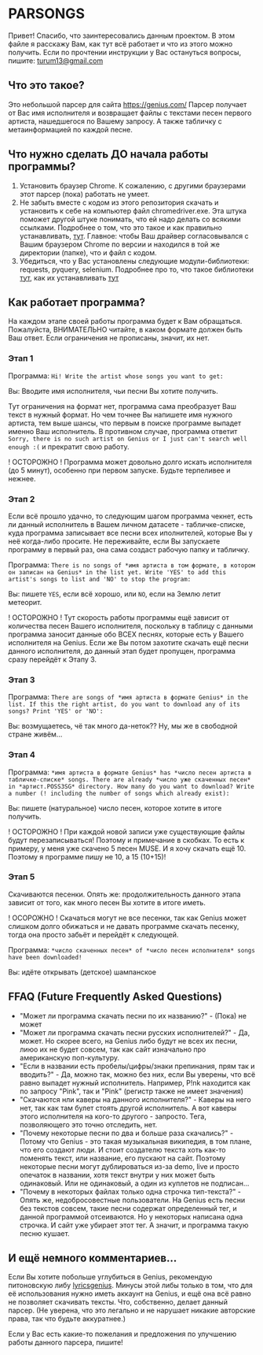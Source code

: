 # PARSONGS

Привет! Спасибо, что заинтересовались данным проектом. В этом файле я расскажу Вам, как тут всё работает и что из этого можно получить. Если по прочтении инструкции у Вас остануться вопросы, пишите: turum13@gmail.com


## Что это такое?
Это небольшой парсер для сайта https://genius.com/
Парсер получает от Вас имя исполнителя и возвращает файлы с текстами песен первого артиста, нашедшегося по Вашему запросу. А также табличку с метаинформацией по каждой песне.


## Что нужно сделать ДО начала работы программы?
1. Установить браузер Chrome. К сожалению, с другими браузерами этот парсер (пока) работать не умеет. 
2. Не забыть вместе с кодом из этого репозитория скачать и установить к себе на компьютер файл chromedriver.exe. Эта штука поможет другой штуке понимать, что ей надо делать со всякими ссылками. Подробнее о том, что это такое и как правильно устанавливать, [тут](https://selenium-python.com/install-chromedriver-chrome). Главное: чтобы Ваш драйвер согласовывался с Вашим браузером Chrome по версии и находился в той же директории (папке), что и файл с кодом.
3. Убедиться, что у Вас установлены следующие модули-библиотеки: requests, pyquery, selenium. Подробнее про то, что такое библиотеки [тут](https://www.youtube.com/watch?v=V3-3xjtMB48), как их устанавливать [тут](https://skillbox.ru/media/code/kak_ustanovit_biblioteku_v_python/)



## Как работает программа?
На каждом этапе своей работы программа будет к Вам обращаться. Пожалуйста, ВНИМАТЕЛЬНО читайте, в каком формате должен быть Ваш ответ. Если ограничения не прописаны, значит, их нет.


### Этап 1
Программа: `Hi! Write the artist whose songs you want to get: `

Вы: Вводите имя исполнителя, чьи песни Вы хотите получить. 

Тут ограничения на формат нет, программа сама преобразует Ваш текст в нужный формат. Но чем точнее Вы напишете имя нужного артиста, тем выше шансы, что первым в поиске программе выпадет именно Ваш исполнитель. В противном случае, программа ответит `Sorry, there is no such artist on Genius or I just can't search well enough :(` и прекратит свою работу.

! ОСТОРОЖНО ! Программа может довольно долго искать исполнителя (до 5 минут), особенно при первом запуске. Будьте терпеливее и нежнее.


### Этап 2
Если всё прошло удачно, то следующим шагом программа чекнет, есть ли данный исполнитель в Вашем личном датасете - табличке-списке, куда программа записывает все песни всех иполнителей, которые Вы у неё когда-либо просите. Не переживайте, если Вы запускаете программу в первый раз, она сама создаст рабочую папку и табличку.

Программа: `There is no songs of *имя артиста в том формате, в котором он записан на Genius* in the list yet. Write 'YES' to add this artist's songs to list and 'NO' to stop the program: `

Вы: пишете `YES`, если всё хорошо, или `NO`, если на Землю летит метеорит. 

! ОСТОРОЖНО ! Тут скорость работы программы ещё зависит от количества песен Вашего исполнителя, поскольку в таблицу с данными программа заносит данные обо ВСЕХ песнях, которые есть у Вашего исполнителя на Genius. Если же Вы потом захотите скачать ещё песни данного исполнителя, до данный этап будет пропущен, программа сразу перейдёт к Этапу 3.


### Этап 3
Программа: `There are songs of *имя артиста в формате Genius* in the list. If this the right artist, do you want to download any of its songs? Print 'YES' or 'NO': `

Вы: возмущаетесь, чё так много да-неток?? Ну, мы же в свободной стране живём...

### Этап 4
Программа: `*имя артиста в формате Genius* has *число песен артиста в табличке-списке* songs. There are already *число уже скаченных песен* in *артист.POSS3SG* directory. How many do you want to download? Write a number (! including the number of songs which already exist): `

Вы: пишете (натуральное) число песен, которое хотите в итоге получить.

! ОСТОРОЖНО ! При каждой новой записи уже существующие файлы будут перезаписываться! Поэтому и примечание в скобках. То есть к примеру, у меня уже скачено 5 песен MUSE. И я хочу скачать ещё 10. Поэтому я программе пишу не 10, а 15 (10+15)!

### Этап 5
Скачиваются песенки. Опять же: продолжительность данного этапа зависит от того, как много песен Вы хотите в итоге иметь. 

! ОСОРОЖНО ! Скачаться могут не все песенки, так как Genius может слишком долго обижаться и не давать программе скачать песенку, тогда она просто забьёт и перейдёт к следующей.

Программа: `*число скаченных песен* of *число песен исполнителя* songs have been downloaded!`

Вы: идёте открывать (детское) шампанское



## FFAQ (Future Frequently Asked Questions)
- "Может ли программа скачать песни по их названию?" - (Пока) не может
- "Может ли программа скачать песни русских исполнителей?" - Да, может. Но скорее всего, на Genius либо будут не всех их песни, лиюо их не будет совсем, так как сайт изначально про американскую поп-культуру. 
- "Если в названии есть пробелы/цифры/знаки препинания, прям так и вводить?" - Да, можно так, можно без них, если Вы уверены, что всё равно выпадет нужный исполнитель. Например, P!nk находится как по запросу "Pink", так и "Pink" (регистр также не имеет значения)
- "Скачаются нли каверы на данного исполнителя?" - Каверы на него нет, так как там булет стоять другой исполнитель. А вот каверы этого исполнителя на кого-то другого - запросто. Тега, позволяющего это точно отследить, нет.
- "Почему некоторые песни по два и больше раза скачались?" - Потому что Genius - это такая музыкальная википедия, в том плане, что его создают люди. И стоит создателю текста хоть как-то поменять текст, или название, его пускают на сайт. Поэтому некоторые песни могут дублироваться из-за demo, live и просто опечаток в названии, хотя текст внутри у них может быть одинаковый. Или не одинаковый, а один из куплетов не подписан...
- "Почему в некоторых файлах только одна строчка тип-текста?" - Опять же, недобросовестные пользователи. На Genius есть песни без текстов совсем, такие песни содержат определенный тег, и данной программой отсеиваются. Но у некоторых написана одна строчка. И сайт уже убирает этот тег. А значит, и программа такую песню кушает.


## И ещё немного комментариев...
Если Вы хотите побольше углубиться в Genius, рекомендую питоновскую либу [lyricsgenius](https://github.com/johnwmillr/LyricsGenius). Минусы этой либы только в том, что для её использования нужно иметь аккаунт на Genius, и ещё она всё равно не позволяет скачивать тексты. Что, собственно, делает данный парсер. (Не уверена, что это легально и не нарушает никакие авторские права, так что будьте аккуратнее.)

Если у Вас есть какие-то пожелания и предложения по улучшению работы данного парсера, пишите! 
